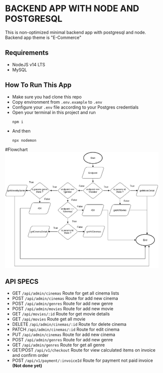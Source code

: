 # BACKEND APP WITH NODE AND POSTGRESQL
This is non-optimized minimal backend app with postgresql and node. Backend app theme is "E-Commerce"

## Requirements
- NodeJS v14 LTS
- MySQL 

## How To Run This App

- Make sure you had clone this repo
- Copy environment from `.env.example` to `.env`
- Configure your `.env` file according to your Postgres credentials
- Open your terminal in this project and run 
  ```
  npm i
  ```
- And then
  ```
  npx nodemon
  ```

#Flowchart
![alt text](https://github.com/mathiuskormasela12/tickitz-backend/blob/main/tickitz.png?raw=true)

## API SPECS
- GET `/api/admin/cinemas` Route for get all cinema lists
- POST `/api/admin/cinemas` Route for add new cinema
- POST `/api/admin/genres` Route for add new genre
- POST `/api/admin/movies` Route for add new movie
- GET `/api/movies/:id` Route for get movie details
- GET `/api/movies` Route get all movie
- DELETE `/api/admin/cinemas/:id` Route for delete cinema
- PATCH `/api/admin/cinemas/:id` Route for edit cinema
- PUT `/api/admin/cinemas` Route for add new cinema
- POST `/api/admin/genres` Route for add new genre
- GET `/api/admin/genres` Route for get all genre
- GET/POST `/api/v1/checkout` Route for view calculated items on invoice and confirm order
- POST `/api/v1/payment/:invoiceId` Route for payment not paid invoice **(Not done yet)**
